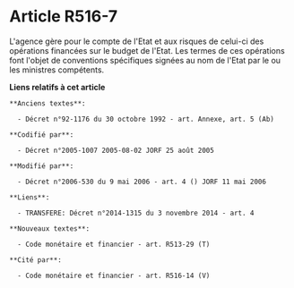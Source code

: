 # Article R516-7

L'agence gère pour le compte de l'Etat et aux risques de celui-ci des opérations financées sur le budget de l'Etat. Les
termes de ces opérations font l'objet de conventions spécifiques signées au nom de l'Etat par le ou les ministres compétents.

**Liens relatifs à cet article**

	**Anciens textes**:

	  - Décret n°92-1176 du 30 octobre 1992 - art. Annexe, art. 5 (Ab)

	**Codifié par**:

	  - Décret n°2005-1007 2005-08-02 JORF 25 août 2005

	**Modifié par**:

	  - Décret n°2006-530 du 9 mai 2006 - art. 4 () JORF 11 mai 2006

	**Liens**:

	  - TRANSFERE: Décret n°2014-1315 du 3 novembre 2014 - art. 4

	**Nouveaux textes**:

	  - Code monétaire et financier - art. R513-29 (T)

	**Cité par**:

	  - Code monétaire et financier - art. R516-14 (V)

